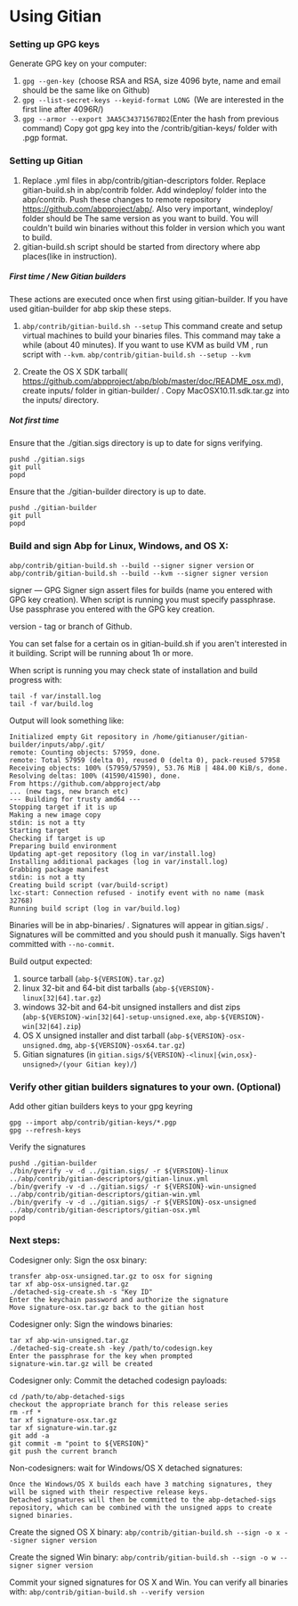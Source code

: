 Using Gitian
====================
### Setting up GPG keys
Generate GPG key on your computer:
1. ```gpg --gen-key ```(choose RSA and RSA, size 4096 byte, name and email should be the same like on Github)
2. ```gpg --list-secret-keys --keyid-format LONG ```(We are interested in the first line after 4096R/)
3. ```gpg --armor --export 3AA5C34371567BD2```(Enter the hash from previous command)
Copy got gpg key into the /contrib/gitian-keys/ folder with .pgp format.
### Setting up Gitian
1. Replace .yml files in abp/contrib/gitian-descriptors folder. Replace gitian-build.sh in abp/contrib folder. Add windeploy/ folder into the abp/contrib. Push these changes to remote repository https://github.com/abpproject/abp/. Also very important, windeploy/ folder should be The same version as you want to build. You will couldn't build win binaries without this folder in version which you want to build.
2. gitian-build.sh script should be started from directory where abp places(like in instruction).
##### First time / New Gitian builders
These actions are executed once when first using gitian-builder. If you have used gitian-builder for abp skip these steps.
1. ```abp/contrib/gitian-build.sh --setup``` This command create and setup virtual machines to build your binaries files. This command may take a while (about 40 minutes). If you want to use KVM as build VM , run script with ```--kvm```.
    ```abp/contrib/gitian-build.sh --setup --kvm```

2. Create the OS X SDK tarball( https://github.com/abpproject/abp/blob/master/doc/README_osx.md), create inputs/ folder in gitian-builder/ . Copy MacOSX10.11.sdk.tar.gz into the inputs/ directory.
##### Not first time
Ensure that the ./gitian.sigs directory is up to date for signs verifying.

    pushd ./gitian.sigs
    git pull
    popd

Ensure that the ./gitian-builder directory is up to date.

    pushd ./gitian-builder
    git pull
    popd

### Build and sign Abp for Linux, Windows, and OS X:

  ```abp/contrib/gitian-build.sh --build --signer signer version``` or 
  ```abp/contrib/gitian-build.sh --build --kvm --signer signer version```

signer — GPG Signer sign assert files for builds (name you entered with GPG key creation). When script is running you must specify passphrase. Use passphrase you entered with the GPG key creation. 

version - tag or branch of Github.

You can set false for a certain os in gitian-build.sh if you aren't interested in it building.
Script will be running about 1h or more.

When script is running you may check state of installation and build progress with:

    tail -f var/install.log
    tail -f var/build.log
    
Output will look something like:
    
    Initialized empty Git repository in /home/gitianuser/gitian-builder/inputs/abp/.git/
    remote: Counting objects: 57959, done.
    remote: Total 57959 (delta 0), reused 0 (delta 0), pack-reused 57958
    Receiving objects: 100% (57959/57959), 53.76 MiB | 484.00 KiB/s, done.
    Resolving deltas: 100% (41590/41590), done.
    From https://github.com/abpproject/abp
    ... (new tags, new branch etc)
    --- Building for trusty amd64 ---
    Stopping target if it is up
    Making a new image copy
    stdin: is not a tty
    Starting target
    Checking if target is up
    Preparing build environment
    Updating apt-get repository (log in var/install.log)
    Installing additional packages (log in var/install.log)
    Grabbing package manifest
    stdin: is not a tty
    Creating build script (var/build-script)
    lxc-start: Connection refused - inotify event with no name (mask 32768)
    Running build script (log in var/build.log)


Binaries will be in abp-binaries/ . Signatures will appear in gitian.sigs/ . Signatures will be committed and you should push it manually. Sigs haven't committed with ```--no-commit```.

Build output expected:

  1. source tarball (`abp-${VERSION}.tar.gz`)
  2. linux 32-bit and 64-bit dist tarballs (`abp-${VERSION}-linux[32|64].tar.gz`)
  3. windows 32-bit and 64-bit unsigned installers and dist zips (`abp-${VERSION}-win[32|64]-setup-unsigned.exe`, `abp-${VERSION}-win[32|64].zip`)
  4. OS X unsigned installer and dist tarball (`abp-${VERSION}-osx-unsigned.dmg`, `abp-${VERSION}-osx64.tar.gz`)
  5. Gitian signatures (in `gitian.sigs/${VERSION}-<linux|{win,osx}-unsigned>/(your Gitian key)/`)

### Verify other gitian builders signatures to your own. (Optional)

Add other gitian builders keys to your gpg keyring

    gpg --import abp/contrib/gitian-keys/*.pgp
    gpg --refresh-keys

Verify the signatures

    pushd ./gitian-builder
    ./bin/gverify -v -d ../gitian.sigs/ -r ${VERSION}-linux ../abp/contrib/gitian-descriptors/gitian-linux.yml
    ./bin/gverify -v -d ../gitian.sigs/ -r ${VERSION}-win-unsigned ../abp/contrib/gitian-descriptors/gitian-win.yml
    ./bin/gverify -v -d ../gitian.sigs/ -r ${VERSION}-osx-unsigned ../abp/contrib/gitian-descriptors/gitian-osx.yml
    popd

### Next steps:

Codesigner only: Sign the osx binary:

    transfer abp-osx-unsigned.tar.gz to osx for signing
    tar xf abp-osx-unsigned.tar.gz
    ./detached-sig-create.sh -s "Key ID"
    Enter the keychain password and authorize the signature
    Move signature-osx.tar.gz back to the gitian host

Codesigner only: Sign the windows binaries:

    tar xf abp-win-unsigned.tar.gz
    ./detached-sig-create.sh -key /path/to/codesign.key
    Enter the passphrase for the key when prompted
    signature-win.tar.gz will be created

Codesigner only: Commit the detached codesign payloads:

    cd /path/to/abp-detached-sigs
    checkout the appropriate branch for this release series
    rm -rf *
    tar xf signature-osx.tar.gz
    tar xf signature-win.tar.gz
    git add -a
    git commit -m "point to ${VERSION}"
    git push the current branch

Non-codesigners: wait for Windows/OS X detached signatures:

    Once the Windows/OS X builds each have 3 matching signatures, they will be signed with their respective release keys.
    Detached signatures will then be committed to the abp-detached-sigs repository, which can be combined with the unsigned apps to create signed binaries.

Create the signed OS X binary:
```abp/contrib/gitian-build.sh --sign -o x --signer signer version```

Create the signed Win binary:
```abp/contrib/gitian-build.sh --sign -o w --signer signer version```

Commit your signed signatures for OS X and Win.
You can verify all binaries with:
```abp/contrib/gitian-build.sh --verify version```